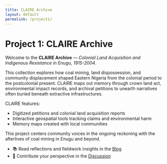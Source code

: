 ```yaml
---
title: CLAIRE Archive
layout: default
permalink: /project1/
---
```


# Project 1: CLAIRE Archive

Welcome to the **CLAIRE Archive** — *Colonial Land Acquisition and Indigenous Resistance in Enugu, 1915-2004*.

This collection explores how coal mining, land dispossession, and community displacement shaped Eastern Nigeria from the colonial period to the postcolonial present. CLAIRE maps out memory through crown land act, environmental impact records, and archival petitions to unearth narratives often buried beneath extractive infrastructures.

CLAIRE features:
- Digitized petitions and colonial land acquisition reports
- Interactive geospatial tools tracking claims and environmental harm
- Memory maps created with local communities

This project centers community voices in the ongoing reckoning with the afterlives of coal mining in Enugu and beyond.

- 📚 Read reflections and fieldwork insights in the [Blog](./blog.html)
- 💬 Contribute your perspective in the [Discussion](./discussion.html)

